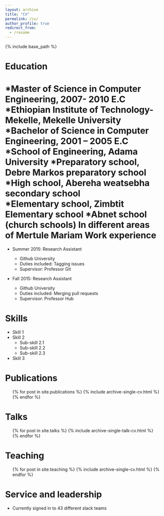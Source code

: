```yaml
---
layout: archive
title: "CV"
permalink: /cv/
author_profile: true
redirect_from:
  - /resume
---
```


{% include base_path %}

Education
======
*Master of Science in Computer Engineering, 2007- 2010 E.C
     *Ethiopian Institute of Technology-Mekelle, Mekelle University
*Bachelor of Science in Computer Engineering, 2001 – 2005 E.C
    *School of Engineering, Adama University
*Preparatory school, Debre Markos preparatory school
*High school, Abereha weatsebha secondary school  
*Elementary school, Zimbtit Elementary school
*Abnet school (church schools) In different areas of Mertule Mariam
Work experience
======
* Summer 2015: Research Assistant
  * Github University
  * Duties included: Tagging issues
  * Supervisor: Professor Git

* Fall 2015: Research Assistant
  * Github University
  * Duties included: Merging pull requests
  * Supervisor: Professor Hub
  
Skills
======
* Skill 1
* Skill 2
  * Sub-skill 2.1
  * Sub-skill 2.2
  * Sub-skill 2.3
* Skill 3

Publications
======
  <ul>{% for post in site.publications %}
    {% include archive-single-cv.html %}
  {% endfor %}</ul>
  
Talks
======
  <ul>{% for post in site.talks %}
    {% include archive-single-talk-cv.html %}
  {% endfor %}</ul>
  
Teaching
======
  <ul>{% for post in site.teaching %}
    {% include archive-single-cv.html %}
  {% endfor %}</ul>
  
Service and leadership
======
* Currently signed in to 43 different slack teams
